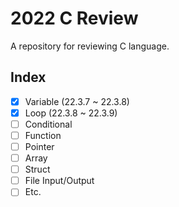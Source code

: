 # 2022 C Review

A repository for reviewing C language.

## Index

- [x] Variable (22.3.7 ~ 22.3.8)
- [x] Loop (22.3.8 ~ 22.3.9)
- [ ] Conditional
- [ ] Function
- [ ] Pointer
- [ ] Array
- [ ] Struct
- [ ] File Input/Output
- [ ] Etc.

